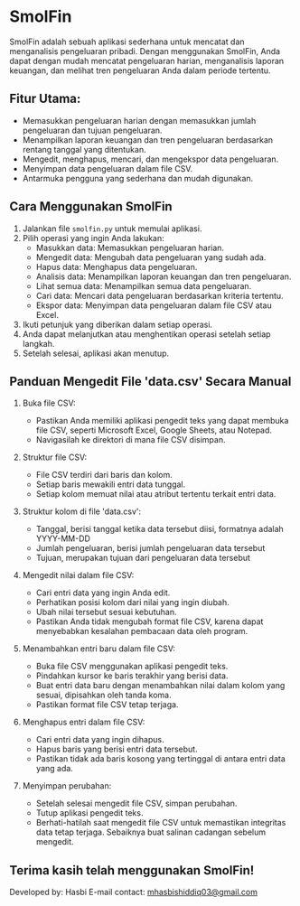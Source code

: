 # SmolFin

SmolFin adalah sebuah aplikasi sederhana untuk mencatat dan menganalisis pengeluaran pribadi. Dengan menggunakan SmolFin, Anda dapat dengan mudah mencatat pengeluaran harian, menganalisis laporan keuangan, dan melihat tren pengeluaran Anda dalam periode tertentu.

## Fitur Utama:

- Memasukkan pengeluaran harian dengan memasukkan jumlah pengeluaran dan tujuan pengeluaran.
- Menampilkan laporan keuangan dan tren pengeluaran berdasarkan rentang tanggal yang ditentukan.
- Mengedit, menghapus, mencari, dan mengekspor data pengeluaran.
- Menyimpan data pengeluaran dalam file CSV.
- Antarmuka pengguna yang sederhana dan mudah digunakan.

## Cara Menggunakan SmolFin

1. Jalankan file `smolfin.py` untuk memulai aplikasi.
2. Pilih operasi yang ingin Anda lakukan:
   - Masukkan data: Memasukkan pengeluaran harian.
   - Mengedit data: Mengubah data pengeluaran yang sudah ada.
   - Hapus data: Menghapus data pengeluaran.
   - Analisis data: Menampilkan laporan keuangan dan tren pengeluaran.
   - Lihat semua data: Menampilkan semua data pengeluaran.
   - Cari data: Mencari data pengeluaran berdasarkan kriteria tertentu.
   - Ekspor data: Menyimpan data pengeluaran dalam file CSV atau Excel.
3. Ikuti petunjuk yang diberikan dalam setiap operasi.
4. Anda dapat melanjutkan atau menghentikan operasi setelah setiap langkah.
5. Setelah selesai, aplikasi akan menutup.

## Panduan Mengedit File 'data.csv' Secara Manual

1. Buka file CSV:
   - Pastikan Anda memiliki aplikasi pengedit teks yang dapat membuka file CSV, seperti Microsoft Excel, Google Sheets, atau Notepad.
   - Navigasilah ke direktori di mana file CSV disimpan.

2. Struktur file CSV:
   - File CSV terdiri dari baris dan kolom.
   - Setiap baris mewakili entri data tunggal.
   - Setiap kolom memuat nilai atau atribut tertentu terkait entri data.

3. Struktur kolom di file 'data.csv':
   - Tanggal, berisi tanggal ketika data tersebut diisi, formatnya adalah YYYY-MM-DD
   - Jumlah pengeluaran, berisi jumlah pengeluaran data tersebut
   - Tujuan, merupakan tujuan dari pengeluaran data tersebut

4. Mengedit nilai dalam file CSV:
   - Cari entri data yang ingin Anda edit.
   - Perhatikan posisi kolom dari nilai yang ingin diubah.
   - Ubah nilai tersebut sesuai kebutuhan.
   - Pastikan Anda tidak mengubah format file CSV, karena dapat menyebabkan kesalahan pembacaan data oleh program.

5. Menambahkan entri baru dalam file CSV:
   - Buka file CSV menggunakan aplikasi pengedit teks.
   - Pindahkan kursor ke baris terakhir yang berisi data.
   - Buat entri data baru dengan menambahkan nilai dalam kolom yang sesuai, dipisahkan oleh tanda koma.
   - Pastikan format file CSV tetap terjaga.

6. Menghapus entri dalam file CSV:
   - Cari entri data yang ingin dihapus.
   - Hapus baris yang berisi entri data tersebut.
   - Pastikan tidak ada baris kosong yang tertinggal di antara entri data yang ada.

7. Menyimpan perubahan:
   - Setelah selesai mengedit file CSV, simpan perubahan.
   - Tutup aplikasi pengedit teks.
   - Berhati-hatilah saat mengedit file CSV untuk memastikan integritas data tetap terjaga. Sebaiknya buat salinan cadangan sebelum mengedit.

## Terima kasih telah menggunakan SmolFin!
Developed by: Hasbi
E-mail contact: mhasbishiddiq03@gmail.com
